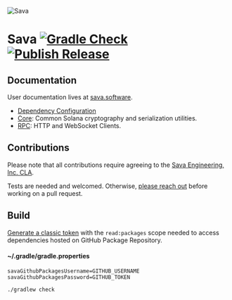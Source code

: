 ![Sava](assets/images/solana_java_cup.svg)

# Sava [![Gradle Check](https://github.com/sava-software/sava/actions/workflows/build.yml/badge.svg)](https://github.com/sava-software/sava/actions/workflows/build.yml) [![Publish Release](https://github.com/sava-software/sava/actions/workflows/publish.yml/badge.svg)](https://github.com/sava-software/sava/actions/workflows/publish.yml)

## Documentation

User documentation lives at [sava.software](https://sava.software/).

* [Dependency Configuration](https://sava.software/quickstart)
* [Core](https://sava.software/libraries/core): Common Solana cryptography and serialization utilities.
* [RPC](https://sava.software/libraries/rpc): HTTP and WebSocket Clients.

## Contributions

Please note that all contributions require agreeing to the [Sava Engineering, Inc. CLA](https://gist.github.com/jpe7s/09546e42783187c6d04f38e04184ecfa).

Tests are needed and welcomed. Otherwise, [please reach out](https://github.com/sava-software) before working on a pull request.


## Build

[Generate a classic token](https://github.com/settings/tokens) with the `read:packages` scope needed to access
dependencies hosted on GitHub Package Repository.

#### ~/.gradle/gradle.properties

```properties
savaGithubPackagesUsername=GITHUB_USERNAME
savaGithubPackagesPassword=GITHUB_TOKEN
```

```shell
./gradlew check
```
